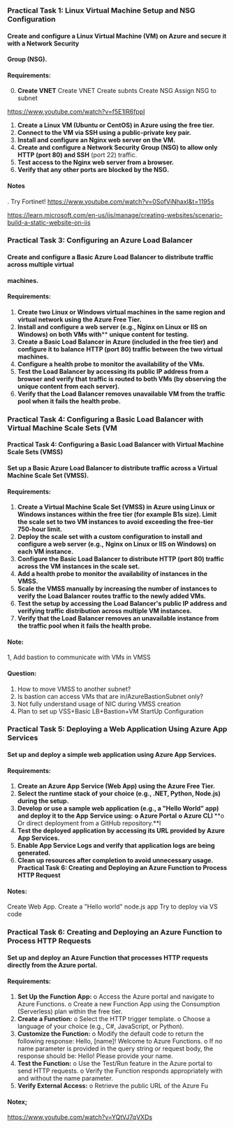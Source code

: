 ### Practical Task 1: Linux Virtual Machine Setup and NSG Configuration
#### Create and configure a Linux Virtual Machine (VM) on Azure and secure it with a Network Security
#### Group (NSG).
#### Requirements:
0. **Create VNET**
Create VNET
Create subnts
Create NSG
Assign NSG to subnet


https://www.youtube.com/watch?v=f5E1lR6fppI

1. **Create a Linux VM (Ubuntu or CentOS) in Azure using the free tier.**
2. **Connect to the VM via SSH using a public-private key pair.**
3. **Install and configure an Nginx web server on the VM.**
4. **Create and configure a Network Security Group (NSG) to allow only HTTP (port 80) and SSH**
(port 22) traffic.
5. **Test access to the Nginx web server from a browser.**
6. **Verify that any other ports are blocked by the NSG.**

#### Notes


. Try Fortinet!
https://www.youtube.com/watch?v=0SofViNhaxI&t=1195s


https://learn.microsoft.com/en-us/iis/manage/creating-websites/scenario-build-a-static-website-on-iis


### Practical Task 3: Configuring an Azure Load Balancer
#### Create and configure a Basic Azure Load Balancer to distribute traffic across multiple virtual
#### machines.
#### Requirements:
1. **Create two Linux or Windows virtual machines in the same region and virtual network using**
**the Azure Free Tier.**
2. **Install and configure a web server (e.g., Nginx on Linux or IIS on Windows) on both VMs with****
**unique content for testing.**
3. **Create a Basic Load Balancer in Azure (included in the free tier) and configure it to balance**
**HTTP (port 80) traffic between the two virtual machines.**
4. **Configure a health probe to monitor the availability of the VMs.**
5. **Test the Load Balancer by accessing its public IP address from a browser and verify that**
**traffic is routed to both VMs (by observing the unique content from each server).**
6. **Verify that the Load Balancer removes unavailable VM from the traffic pool when it fails the**
**health probe.**


### Practical Task 4: Configuring a Basic Load Balancer with Virtual Machine Scale Sets (VM
#### Practical Task 4: Configuring a Basic Load Balancer with Virtual Machine Scale Sets (VMSS)
#### Set up a Basic Azure Load Balancer to distribute traffic across a Virtual Machine Scale Set (VMSS).
#### Requirements:
1. **Create a Virtual Machine Scale Set (VMSS) in Azure using Linux or Windows instances**
**within the free tier (for example B1s size). Limit the scale set to two VM instances to avoid**
**exceeding the free-tier 750-hour limit.**
2. **Deploy the scale set with a custom configuration to install and configure a web server (e.g.,**
**Nginx on Linux or IIS on Windows) on each VM instance.**
3. **Configure the Basic Load Balancer to distribute HTTP (port 80) traffic across the VM**
**instances in the scale set.**
4. **Add a health probe to monitor the availability of instances in the VMSS.**
5. **Scale the VMSS manually by increasing the number of instances to verify the Load Balancer**
**routes traffic to the newly added VMs.**
6. **Test the setup by accessing the Load Balancer's public IP address and verifying traffic**
**distribution across multiple VM instances.**
7. **Verify that the Load Balancer removes an unavailable instance from the traffic pool when it**
**fails the health probe.**


#### Note:
1, Add bastion to communicate with VMs in VMSS

#### Question:
1. How to move VMSS to another subnet?
2. Is bastion can access VMs that are in/AzureBastionSubnet only?
3. Not fully understand usage of NIC during VMSS creation
4. Plan to set up VSS+Basic LB+Bastion+VM StartUp Configuration

### Practical Task 5: Deploying a Web Application Using Azure App Services
#### Set up and deploy a simple web application using Azure App Services.
#### Requirements:
1. **Create an Azure App Service (Web App) using the Azure Free Tier.**
2. **Select the runtime stack of your choice (e.g., .NET, Python, Node.js) during the setup.**
3. **Develop or use a sample web application (e.g., a "Hello World" app) and deploy it to the App**
**Service using:**
**o Azure Portal**
**o Azure CLI**
**o Or direct deployment from a GitHub repository.**l
4. **Test the deployed application by accessing its URL provided by Azure App Services.**
5. **Enable App Service Logs and verify that application logs are being generated.**
6. **Clean up resources after completion to avoid unnecessary usage.**
**Practical Task 6: Creating and Deploying an Azure Function to Process HTTP Request**

#### Notes:
Create Web App.
Create a "Hello world" node.js app
Try to deploy via VS code 


### Practical Task 6: Creating and Deploying an Azure Function to Process HTTP Requests
#### Set up and deploy an Azure Function that processes HTTP requests directly from the Azure portal.
#### Requirements:
1. **Set Up the Function App:**
o Access the Azure portal and navigate to Azure Functions.
o Create a new Function App using the Consumption (Serverless) plan within the free
tier.
2. **Create a Function:**
o Select the HTTP trigger template.
o Choose a language of your choice (e.g., C#, JavaScript, or Python).
3. **Customize the Function:**
o Modify the default code to return the following response:
Hello, [name]! Welcome to Azure Functions.
o If no name parameter is provided in the query string or request body, the response
should be:
Hello! Please provide your name.
4. **Test the Function:**
o Use the Test/Run feature in the Azure portal to send HTTP requests.
o Verify the Function responds appropriately with and without the name parameter.
5. **Verify External Access:**
o Retrieve the public URL of the Azure Fu

#### Notex;
https://www.youtube.com/watch?v=YQtVJ7qVXDs


